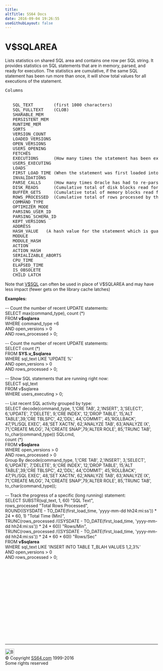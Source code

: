 ```yaml
---
title:
altTitle: SS64 Docs
date: 2016-09-04 19:26:55
useGithubLayout: false
---
```

<!-- #BeginLibraryItem "/Library/head_orav.lbi" --><!-- #EndLibraryItem --><h1>V$SQLAREA </h1>  
 <p> Lists statistics on shared SQL area and contains one row per SQL string. It provides statistics on SQL statements that are in memory, parsed, and ready for execution. The statistics are cumulative, if the same SQL statement has been run more than once, it will show total values for all executions of the statement.</p> 
 
<pre>Columns


   SQL_TEXT        (first 1000 characters)
   SQL_FULLTEXT    (CLOB)
   SHARABLE_MEM
   PERSISTENT_MEM
   RUNTIME_MEM
   SORTS
   VERSION_COUNT
   LOADED_VERSIONS
   OPEN_VERSIONS
   USERS_OPENING
   FETCHES
   EXECUTIONS      (How many times the statement has been executed)
   USERS_EXECUTING
   LOADS
   FIRST_LOAD_TIME (When the statement was first loaded into the SQL area)
   INVALIDATIONS
   PARSE_CALLS     (How many times Oracle has had to re-parse the statement)
   DISK_READS      (Cumulative total of disk blocks read for this statement)
   BUFFER_GETS     (Cumulative total of memory blocks read for this statement)
   ROWS_PROCESSED  (Cumulative total of rows processed by this statement)
   COMMAND_TYPE
   OPTIMIZER_MODE
   PARSING_USER_ID
   PARSING_SCHEMA_ID
   KEPT_VERSIONS
   ADDRESS
   HASH_VALUE   (A hash value for the statement which is guaranteed to be unique)
   MODULE
   MODULE_HASH
   ACTION
   ACTION_HASH
   SERIALIZABLE_ABORTS
   CPU_TIME
   ELAPSED_TIME
   IS_OBSOLETE
   CHILD_LATCH</pre>
<p>Note that <a href="V$SQL.html">V$SQL</a> can often be used in place of V$SQLAREA and may have less impact (fewer gets  on the library cache latches)</p>
<p><b>Examples:</b></p>
<p>-- Count the number of recent UPDATE statements:<br>
<span class="code">SELECT max(command_type), count (*)<br>
FROM <b>v$sqlarea</b><br>
WHERE command_type =6<br>
AND open_versions &gt; 0<br>
AND rows_processed &gt; 0;</span></p>
<p>-- Count the number of recent UPDATE statements:<br>
<span class="code">SELECT count (*)<br>
FROM <b>SYS.v_$sqlarea</b><br>
WHERE sql_text LIKE 'UPDATE %'<br>
AND open_versions &gt; 0<br>
AND rows_processed &gt; 0;</span></p>
<p>-- Show SQL statements that are running right now:<br>
<span class="code">SELECT sql_text <br>
FROM v$sqlarea <br>
WHERE users_executing &gt; 0;</span></p>
<p>-- List recent SQL activity grouped by type:<br>
<span class="code">SELECT decode(command_type, 1,'CRE TAB', 2,'INSERT', 3,'SELECT', 6,'UPDATE', 7,'DELETE', 9,'CRE INDEX', 12,'DROP TABLE', 15,'ALT TABLE',39,'CRE TBLSPC', 42,'DDL', 44,'COMMIT', 45,'ROLLBACK', 47,'PL/SQL EXEC', 48,'SET XACTN', 62,'ANALYZE TAB', 63,'ANALYZE IX', 71,'CREATE MLOG', 74,'CREATE SNAP',79,'ALTER ROLE', 85,'TRUNC TAB', to_char(command_type)) SQLcmd,<br>
count (*)<br>
FROM <b>v$sqlarea</b><br>
WHERE open_versions &gt; 0<br>
AND rows_processed &gt; 0<br>
Group By decode(command_type, 1,'CRE TAB', 2,'INSERT', 3,'SELECT', 6,'UPDATE', 7,'DELETE', 9,'CRE INDEX', 12,'DROP TABLE', 15,'ALT TABLE',39,'CRE TBLSPC', 42,'DDL', 44,'COMMIT', 45,'ROLLBACK', 47,'PL/SQL EXEC', 48,'SET XACTN', 62,'ANALYZE TAB', 63,'ANALYZE IX', 71,'CREATE MLOG', 74,'CREATE SNAP',79,'ALTER ROLE', 85,'TRUNC TAB', to_char(command_type));</span></p>
<p>-- Track the progress of a specific (long running) statement:<br>
<span class="code">SELECT SUBSTR(sql_text, 1, 60) "SQL Text",<br>
rows_processed "Total Rows Processed",<br>
ROUND((SYSDATE - TO_DATE(first_load_time, 'yyyy-mm-dd hh24:mi:ss')) * 24 * 60, 1) "Total Time (Min)",<br>
TRUNC(rows_processed /((SYSDATE - TO_DATE(first_load_time, 'yyyy-mm-dd hh24:mi:ss')) * 24 * 60)) "Rows/Min",<br>
TRUNC(rows_processed /((SYSDATE - TO_DATE(first_load_time, 'yyyy-mm-dd hh24:mi:ss')) * 24 * 60 * 60)) "Rows/Sec"<br>
FROM <b>v$sqlarea</b><br>
WHERE sql_text LIKE 'INSERT INTO TABLE T_BLAH VALUES 1,2,3%'<br>
AND open_versions &gt; 0<br>
AND rows_processed &gt; 0;</span></p><!-- #BeginLibraryItem "/Library/foot_orad.lbi" --><p><script async="" src="//pagead2.googlesyndication.com/pagead/js/adsbygoogle.js"></script>
<!-- oracle-footer -->
<ins class="adsbygoogle" style="display:inline-block;width:300px;height:250px" data-ad-client="ca-pub-6140977852749469" data-ad-slot="4275490898"></ins>
<script>
(adsbygoogle = window.adsbygoogle || []).push({});
</script></p>
<hr>
<div id="bl" class="footer"><a href="#"><img src="../images/top.png" width="30" height="22" alt="Back to the Top"></a></div>
<div id="br" class="footer, tagline">© Copyright <a href="http://ss64.com/">SS64.com</a> 1999-2016<br>
Some rights reserved</div>
<!-- #EndLibraryItem -->


